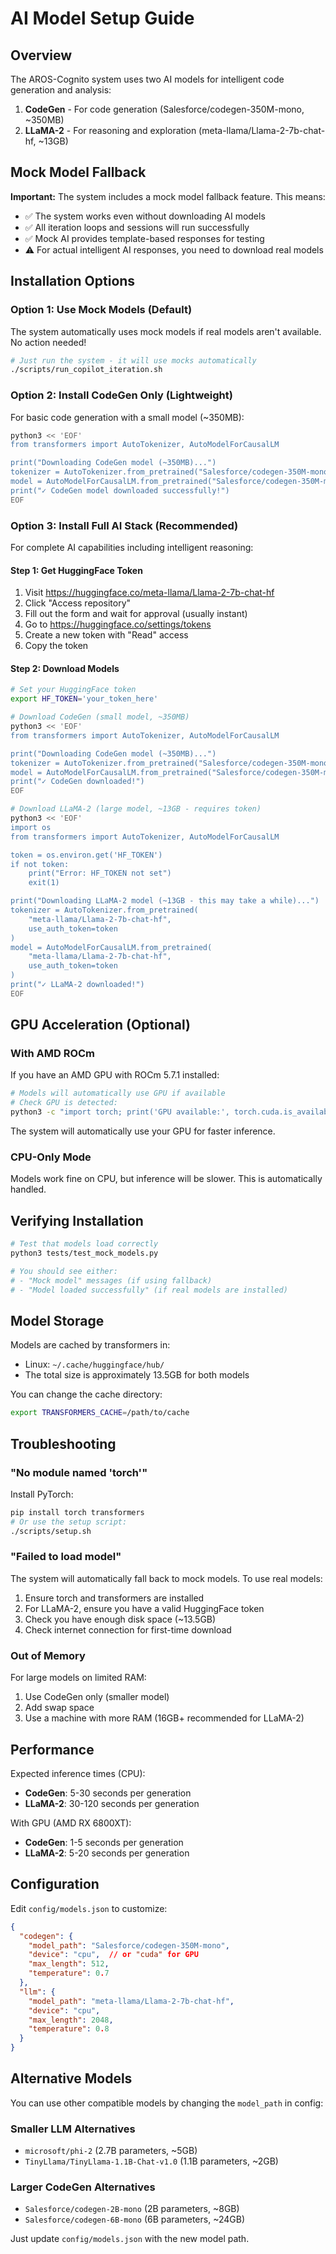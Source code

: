 # AI Model Setup Guide

## Overview

The AROS-Cognito system uses two AI models for intelligent code generation and analysis:

1. **CodeGen** - For code generation (Salesforce/codegen-350M-mono, ~350MB)
2. **LLaMA-2** - For reasoning and exploration (meta-llama/Llama-2-7b-chat-hf, ~13GB)

## Mock Model Fallback

**Important:** The system includes a mock model fallback feature. This means:

- ✅ The system works even without downloading AI models
- ✅ All iteration loops and sessions will run successfully
- ✅ Mock AI provides template-based responses for testing
- ⚠️ For actual intelligent AI responses, you need to download real models

## Installation Options

### Option 1: Use Mock Models (Default)

The system automatically uses mock models if real models aren't available. No action needed!

```bash
# Just run the system - it will use mocks automatically
./scripts/run_copilot_iteration.sh
```

### Option 2: Install CodeGen Only (Lightweight)

For basic code generation with a small model (~350MB):

```bash
python3 << 'EOF'
from transformers import AutoTokenizer, AutoModelForCausalLM

print("Downloading CodeGen model (~350MB)...")
tokenizer = AutoTokenizer.from_pretrained("Salesforce/codegen-350M-mono")
model = AutoModelForCausalLM.from_pretrained("Salesforce/codegen-350M-mono")
print("✓ CodeGen model downloaded successfully!")
EOF
```

### Option 3: Install Full AI Stack (Recommended)

For complete AI capabilities including intelligent reasoning:

#### Step 1: Get HuggingFace Token

1. Visit https://huggingface.co/meta-llama/Llama-2-7b-chat-hf
2. Click "Access repository"
3. Fill out the form and wait for approval (usually instant)
4. Go to https://huggingface.co/settings/tokens
5. Create a new token with "Read" access
6. Copy the token

#### Step 2: Download Models

```bash
# Set your HuggingFace token
export HF_TOKEN='your_token_here'

# Download CodeGen (small model, ~350MB)
python3 << 'EOF'
from transformers import AutoTokenizer, AutoModelForCausalLM

print("Downloading CodeGen model (~350MB)...")
tokenizer = AutoTokenizer.from_pretrained("Salesforce/codegen-350M-mono")
model = AutoModelForCausalLM.from_pretrained("Salesforce/codegen-350M-mono")
print("✓ CodeGen downloaded!")
EOF

# Download LLaMA-2 (large model, ~13GB - requires token)
python3 << 'EOF'
import os
from transformers import AutoTokenizer, AutoModelForCausalLM

token = os.environ.get('HF_TOKEN')
if not token:
    print("Error: HF_TOKEN not set")
    exit(1)

print("Downloading LLaMA-2 model (~13GB - this may take a while)...")
tokenizer = AutoTokenizer.from_pretrained(
    "meta-llama/Llama-2-7b-chat-hf",
    use_auth_token=token
)
model = AutoModelForCausalLM.from_pretrained(
    "meta-llama/Llama-2-7b-chat-hf",
    use_auth_token=token
)
print("✓ LLaMA-2 downloaded!")
EOF
```

## GPU Acceleration (Optional)

### With AMD ROCm

If you have an AMD GPU with ROCm 5.7.1 installed:

```bash
# Models will automatically use GPU if available
# Check GPU is detected:
python3 -c "import torch; print('GPU available:', torch.cuda.is_available())"
```

The system will automatically use your GPU for faster inference.

### CPU-Only Mode

Models work fine on CPU, but inference will be slower. This is automatically handled.

## Verifying Installation

```bash
# Test that models load correctly
python3 tests/test_mock_models.py

# You should see either:
# - "Mock model" messages (if using fallback)
# - "Model loaded successfully" (if real models are installed)
```

## Model Storage

Models are cached by transformers in:
- Linux: `~/.cache/huggingface/hub/`
- The total size is approximately 13.5GB for both models

You can change the cache directory:
```bash
export TRANSFORMERS_CACHE=/path/to/cache
```

## Troubleshooting

### "No module named 'torch'"

Install PyTorch:
```bash
pip install torch transformers
# Or use the setup script:
./scripts/setup.sh
```

### "Failed to load model"

The system will automatically fall back to mock models. To use real models:

1. Ensure torch and transformers are installed
2. For LLaMA-2, ensure you have a valid HuggingFace token
3. Check you have enough disk space (~13.5GB)
4. Check internet connection for first-time download

### Out of Memory

For large models on limited RAM:

1. Use CodeGen only (smaller model)
2. Add swap space
3. Use a machine with more RAM (16GB+ recommended for LLaMA-2)

## Performance

Expected inference times (CPU):

- **CodeGen**: 5-30 seconds per generation
- **LLaMA-2**: 30-120 seconds per generation

With GPU (AMD RX 6800XT):

- **CodeGen**: 1-5 seconds per generation
- **LLaMA-2**: 5-20 seconds per generation

## Configuration

Edit `config/models.json` to customize:

```json
{
  "codegen": {
    "model_path": "Salesforce/codegen-350M-mono",
    "device": "cpu",  // or "cuda" for GPU
    "max_length": 512,
    "temperature": 0.7
  },
  "llm": {
    "model_path": "meta-llama/Llama-2-7b-chat-hf",
    "device": "cpu",
    "max_length": 2048,
    "temperature": 0.8
  }
}
```

## Alternative Models

You can use other compatible models by changing the `model_path` in config:

### Smaller LLM Alternatives

- `microsoft/phi-2` (2.7B parameters, ~5GB)
- `TinyLlama/TinyLlama-1.1B-Chat-v1.0` (1.1B parameters, ~2GB)

### Larger CodeGen Alternatives

- `Salesforce/codegen-2B-mono` (2B parameters, ~8GB)
- `Salesforce/codegen-6B-mono` (6B parameters, ~24GB)

Just update `config/models.json` with the new model path.
